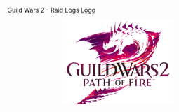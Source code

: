 Guild Wars 2 - Raid Logs
​[Logo](GW2PoF.png)
<p align="center"><img width=50% src="GW2PoF.png"></p>
